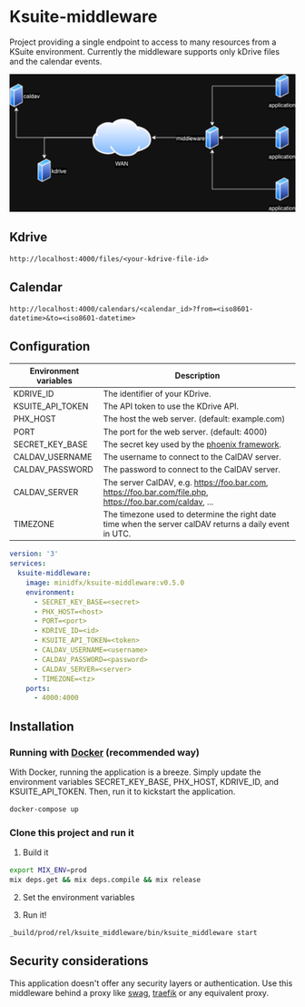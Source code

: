# Ksuite-middleware

Project providing a single endpoint to access to many resources from a KSuite environment. Currently the middleware supports only kDrive files and the calendar events.

![](diagram.png)

## Kdrive

```
http://localhost:4000/files/<your-kdrive-file-id>
```

## Calendar

```
http://localhost:4000/calendars/<calendar_id>?from=<iso8601-datetime>&to=<iso8601-datetime>
```

## Configuration

| Environment variables | Description                                                                                                                      |
|-----------------------|----------------------------------------------------------------------------------------------------------------------------------|
| KDRIVE_ID             | The identifier of your KDrive.                                                                                                   |
| KSUITE_API_TOKEN      | The API token to use the KDrive API.                                                                                             |
| PHX_HOST              | The host the web server. (default: example.com)                                                                                  |
| PORT                  | The port for the web server. (default: 4000)                                                                                     |
| SECRET_KEY_BASE       | The secret key used by the [phoenix framework](https://hexdocs.pm/phoenix/deployment.html#handling-of-your-application-secrets). |
| CALDAV_USERNAME       | The username to connect to the CalDAV server.                                                                                    |
| CALDAV_PASSWORD       | The password to connect to the CalDAV server.                                                                                    |
| CALDAV_SERVER         | The server CalDAV, e.g. https://foo.bar.com, https://foo.bar.com/file.php, https://foo.bar.com/caldav, ...                       |
| TIMEZONE              | The timezone used to determine the right date time when the server calDAV returns a daily event in UTC.                          |

```yaml
version: '3'
services:
  ksuite-middleware:
    image: minidfx/ksuite-middleware:v0.5.0
    environment:
      - SECRET_KEY_BASE=<secret>
      - PHX_HOST=<host>
      - PORT=<port>
      - KDRIVE_ID=<id>
      - KSUITE_API_TOKEN=<token>
      - CALDAV_USERNAME=<username>
      - CALDAV_PASSWORD=<password>
      - CALDAV_SERVER=<server>
      - TIMEZONE=<tz>
    ports:
      - 4000:4000
```

## Installation

### Running with [Docker](https://hub.docker.com/repository/docker/minidfx/ksuite-middleware) (recommended way)

With Docker, running the application is a breeze. Simply update the environment variables SECRET_KEY_BASE, PHX_HOST, KDRIVE_ID, and KSUITE_API_TOKEN. Then, run it to kickstart the application.

```bash
docker-compose up
```

### Clone this project and run it

1. Build it

```bash
export MIX_ENV=prod
mix deps.get && mix deps.compile && mix release
```

2. Set the environment variables

3. Run it!

```bash
_build/prod/rel/ksuite_middleware/bin/ksuite_middleware start
```

## Security considerations

This application doesn't offer any security layers or authentication. Use this middleware behind a proxy like [swag](https://docs.linuxserver.io/general/swag/), [traefik](https://traefik.io/traefik) or any equivalent proxy.